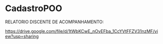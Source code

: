 # CadastroPOO

RELATORIO DISCENTE DE ACOMPANHAMENTO:

https://drive.google.com/file/d/1tWbKCwE_nOvEFba_1CcYVtFFZV31nzMF/view?usp=sharing

